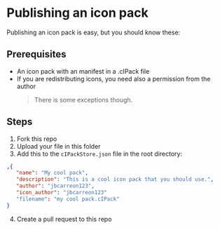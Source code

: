 # Publishing an icon pack

Publishing an icon pack is easy, but you should know these:

## Prerequisites
* An icon pack with an manifest in a .cIPack file
* If you are redistributing icons, you need also a permission from the author 
   > There is some exceptions though.

## Steps
1. Fork this repo
2. Upload your file in this folder
3. Add this to the `cIPackStore.json` file in the root directory:
```json
,{
   "name": "My cool pack",
   "description": "This is a cool icon pack that you should use.",
   "author": "jbcarreon123",
   "icon_author": "jbcarreon123"
   "filename": "my cool pack.cIPack"
}
```
4. Create a pull request to this repo
